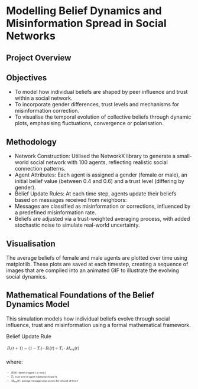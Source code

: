 # Modelling Belief Dynamics and Misinformation Spread in Social Networks

## Project Overview

## Objectives
* To model how individual beliefs are shaped by peer influence and trust within a social network.
* To incorporate gender differences, trust levels and mechanisms for misinformation correction.
* To visualise the temporal evolution of collective beliefs through dynamic plots, emphasising fluctuations, convergence or polarisation.

## Methodology
* Network Construction: Utilised the NetworkX library to generate a small-world social network with 100 agents, reflecting realistic social connection patterns.
* Agent Attributes: Each agent is assigned a gender (female or male), an initial belief value (between 0.4 and 0.6) and a trust level (differing by gender).
* Belief Update Rules: At each time step, agents update their beliefs based on messages received from neighbors:
* Messages are classified as misinformation or corrections, influenced by a predefined misinformation rate.
* Beliefs are adjusted via a trust-weighted averaging process, with added stochastic noise to simulate real-world uncertainty.

## Visualisation
The average beliefs of female and male agents are plotted over time using matplotlib. These plots are saved at each timestep, creating a sequence of images that are compiled into an animated GIF to illustrate the evolving social dynamics.

## Mathematical Foundations of the Belief Dynamics Model
This simulation models how individual beliefs evolve through social influence, trust and misinformation using a formal mathematical framework.

Belief Update Rule

<img src="https://github.com/ihe-k/Beliefs/blob/main/B_eq.png?raw=true" width="200" />

where:

<img src="https://github.com/ihe-k/Beliefs/blob/main/B_2_eq.png?raw=true" width="200" />

